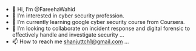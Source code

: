 - 👋 Hi, I’m @FareehaWahid
- 👀 I’m interested in cyber security profession.
- 🌱 I’m currently learning google cyber security course from Coursera.
- 💞️ I’m looking to collaborate on incident response and digital forensic to effectively handle and investigate security ...
- 📫 How to reach me shanjuttch1@gmail.com ...

<!---
FareehaWahid/FareehaWahid is a ✨ special ✨ repository because its `README.md` (this file) appears on your GitHub profile.
You can click the Preview link to take a look at your changes.
--->
